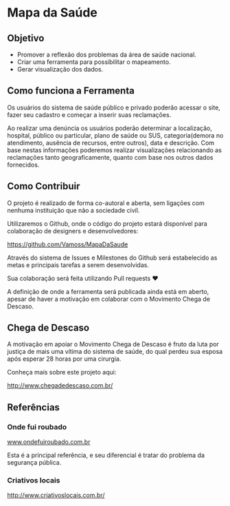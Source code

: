 # Mapa da Saúde
## Objetivo
* Promover a reflexão dos problemas da área de saúde nacional.
* Criar uma ferramenta para possibilitar o mapeamento.
* Gerar visualização dos dados.

## Como funciona a Ferramenta
Os usuários do sistema de saúde público e privado poderão acessar o site, fazer seu cadastro e começar a inserir suas reclamações.

Ao realizar uma denúncia os usuários poderão determinar a localização, hospital, público ou particular, plano de saúde ou SUS, categoria(demora no atendimento, ausência de recursos, entre outros), data e descrição.
Com base nestas informações poderemos realizar visualizações relacionando as reclamações tanto geograficamente, quanto com base nos outros dados fornecidos.

## Como Contribuir
O projeto é realizado de forma co-autoral e aberta, sem ligações com nenhuma instituição que não a sociedade civíl.

Utilizaremos o Github, onde o código do projeto estará disponível para colaboração de designers e desenvolvedores:

https://github.com/Vamoss/MapaDaSaude

Através do sistema de Issues e Milestones do Github será estabelecido as metas e principais tarefas a serem desenvolvidas.

Sua colaboração será feita utilizando Pull requests ❤

A definição de onde a ferramenta será publicada ainda está em aberto, apesar de haver a motivação em colaborar com o Movimento Chega de Descaso.

## Chega de Descaso
A motivação em apoiar o Movimento Chega de Descaso é fruto da luta por justiça de mais uma vítima do sistema de saúde, do qual perdeu sua esposa após esperar 28 horas por uma cirurgia.

Conheça mais sobre este projeto aqui:

http://www.chegadedescaso.com.br/

## Referências
### Onde fui roubado
www.ondefuiroubado.com.br

Esta é a principal referência, e seu diferencial é tratar do problema da segurança pública.

### Criativos locais
http://www.criativoslocais.com.br/

